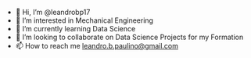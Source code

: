 - 👋 Hi, I’m @leandrobp17
- 👀 I’m interested in Mechanical Engineering
- 🌱 I’m currently learning Data Science
- 💞️ I’m looking to collaborate on Data Science Projects for my Formation
- 📫 How to reach me leandro.b.paulino@gmail.com

<!---
leandrobp17/leandrobp17 is a ✨ special ✨ repository because its `README.md` (this file) appears on your GitHub profile.
You can click the Preview link to take a look at your changes.
--->
